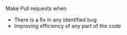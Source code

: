 Make Pull requests when 
- There is a fix in any identified bug 
- Improving efficiency of any part of the code
